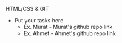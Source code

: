 HTML/CSS & GIT

- Put your tasks here
  - Ex. Murat - Murat's github repo link
  - Ex. Ahmet - Ahmet's github repo link
